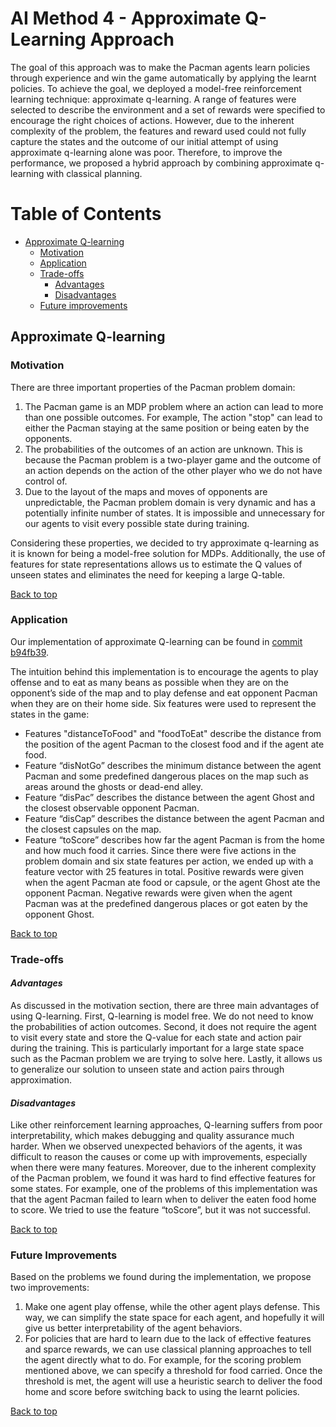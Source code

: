 # AI Method 4 - Approximate Q-Learning Approach

The goal of this approach was to make the Pacman agents learn policies through experience and win the game automatically by applying the learnt policies. To achieve the goal, we deployed a model-free reinforcement learning technique: approximate q-learning. A range of features were selected to describe the environment and a set of rewards were specified to encourage the right choices of actions. However, due to the inherent complexity of the problem, the features and reward used could not fully capture the states and the outcome of our initial attempt of using approximate q-learning alone was poor. Therefore, to improve the performance, we proposed a hybrid approach by combining approximate q-learning with classical planning.

# Table of Contents
- [Approximate Q-learning](#Approximate-Q-Learning)
  * [Motivation](#motivation)
  * [Application](#application)
  * [Trade-offs](#trade-offs)     
     - [Advantages](#advantages)
     - [Disadvantages](#disadvantages)
  * [Future improvements](#future-improvements)

## Approximate Q-learning  

### Motivation  
There are three important properties of the Pacman problem domain:
1. The Pacman game is an MDP problem where an action can lead to more than one possible outcomes. For example, The action "stop" can lead to either the Pacman staying at the same position or being eaten by the opponents. 
2. The probabilities of the outcomes of an action are unknown. This is because the Pacman problem is a two-player game and the outcome of an action depends on the action of the other player who we do not have control of.
3. Due to the layout of the maps and moves of opponents are  unpredictable, the Pacman problem domain is very dynamic and has a potentially infinite number of states. It is impossible and unnecessary for our agents to visit every possible state during training. 

Considering these properties, we decided to try approximate q-learning as it is known for being a model-free solution for MDPs. Additionally, the use of features for state representations allows us to estimate the Q values of unseen states and eliminates the need for keeping a large Q-table.

[Back to top](#table-of-contents)

### Application  
Our implementation of approximate Q-learning can be found in [commit b94fb39](https://github.com/COMP90054-classroom/contest-a-team/commit/b94fb391c167ea6df73f8bd0af930c1f29910c3d).

The intuition behind this implementation is to encourage the agents to play offense and to eat as many beans as possible when they are on the opponent’s side of the map and to play defense and eat opponent Pacman when they are on their home side. 
Six features were used to represent the states in the game:
*	Features "distanceToFood" and "foodToEat" describe the distance from the position of the agent Pacman to the closest food and if the agent ate food.
*	Feature “disNotGo” describes the minimum distance between the agent Pacman and some predefined dangerous places on the map such as areas around the ghosts or dead-end alley.
*	Feature “disPac” describes the distance between the agent Ghost and the closest observable opponent Pacman.
*	Feature “disCap” describes the distance between the agent Pacman and the closest capsules on the map.
*	Feature “toScore” describes how far the agent Pacman is from the home and how much food it carries.
Since there were five actions in the problem domain and six state features per action, we ended up with a feature vector with 25 features in total. 
Positive rewards were given when the agent Pacman ate food or capsule, or the agent Ghost ate the opponent Pacman. Negative rewards were given when the agent Pacman was at the predefined dangerous places or got eaten by the opponent Ghost.

[Back to top](#table-of-contents)

### Trade-offs  
#### *Advantages*  
As discussed in the motivation section, there are three main advantages of using Q-learning. First, Q-learning is model free. We do not need to know the probabilities of action outcomes. Second, it does not require the agent to visit every state and store the Q-value for each state and action pair during the training. This is particularly important for a large state space such as the Pacman problem we are trying to solve here. Lastly, it allows us to generalize our solution to unseen state and action pairs through approximation. 

#### *Disadvantages*
Like other reinforcement learning approaches, Q-learning suffers from poor interpretability, which makes debugging and quality assurance much harder. When we observed unexpected behaviors of the agents, it was difficult to reason the causes or come up with improvements, especially when there were many features. 
Moreover, due to the inherent complexity of the Pacman problem, we found it was hard to find effective features for some states. For example, one of the problems of this implementation was that the agent Pacman failed to learn when to deliver the eaten food home to score. We tried to use the feature “toScore”, but it was not successful.

[Back to top](#table-of-contents)

### Future Improvements  
Based on the problems we found during the implementation, we propose two improvements:
1.	Make one agent play offense, while the other agent plays defense. This way, we can simplify the state space for each agent, and hopefully it will give us better interpretability of the agent behaviors. 
2.	For policies that are hard to learn due to the lack of effective features and sparce rewards, we can use classical planning approaches to tell the agent directly what to do. For example, for the scoring problem mentioned above, we can specify a threshold for food carried. Once the threshold is met, the agent will use a heuristic search to deliver the food home and score before switching back to using the learnt policies.

[Back to top](#table-of-contents)
